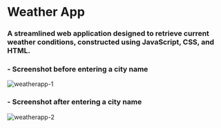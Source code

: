 # Weather App


### A streamlined web application designed to retrieve current weather conditions, constructed using JavaScript, CSS, and HTML.


### - Screenshot before entering a city name

![weatherapp-1](https://github.com/Nightylol911/WeatherApp/assets/111238425/1768d66f-21ae-4edb-a85d-fdbc726a7570)


### - Screenshot after entering a city name

![weatherapp-2](https://github.com/Nightylol911/WeatherApp/assets/111238425/020a8390-8905-450a-918e-c0cf1d4a888f)
